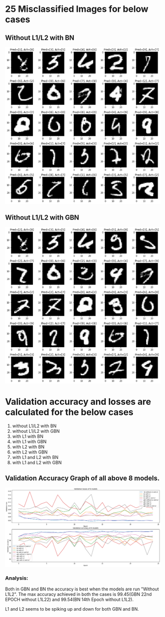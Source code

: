 # 25 Misclassified Images for below cases

## Without L1/L2 with BN

![](https://github.com/ganeshkcs/EVA4B2/blob/master/S6/BN_MISCLASSIFIED_WITHOUT_L1L2.png)

## Without L1/L2 with GBN

![](https://github.com/ganeshkcs/EVA4B2/blob/master/S6/GBN_MISCLASSIFIED_WITHOUT_L1L2.png)

# Validation accuracy and losses are calculated for the below cases
1. without L1/L2 with BN
2. without L1/L2 with GBN
3. with L1 with BN
4. with L1 with GBN
5. with L2 with BN
6. with L2 with GBN
7. with L1 and L2 with BN
8. with L1 and L2 with GBN

## Validation Accuracy Graph of all above 8 models.

![](https://github.com/ganeshkcs/EVA4B2/blob/master/S6/LOSS_ACCURACY_FOR_8CASES.png)

### Analysis:

Both in GBN and BN the accuracy is best when the models are run "Without L1L2". The max accuracy achieved in both the cases is 99.45(GBN 22nd EPOCH without L1L22) and 99.54(BN 14th Epoch without L1L2).

L1 and L2 seems to be spiking up and down for both GBN and BN.
